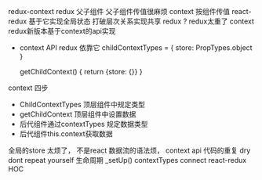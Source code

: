 redux-context
redux 父子组件 父子组件传值很麻烦
context 按组件传值 react-redux 基于它实现全局状态
打破层次关系实现共享 redux ? redux太重了 context
redux新版本基于context的api实现

- context API redux 依靠它
  childContextTypes = {
    store: PropTypes.object
  }

  getChildContext() {
    return {store: {}}
  }

context 四步
- ChildContextTypes 顶层组件中规定类型
- getChildContext 顶层组件中设置数据
- 后代组件通过contextTypes 规定数据类型
- 后代组件this.context获取数据

全局的store 太烦了， 不是react 数据流的语法烦， context api 代码的重复
dry dont repeat yourself 生命周期 _setUp() contextTypes
connect react-redux HOC
